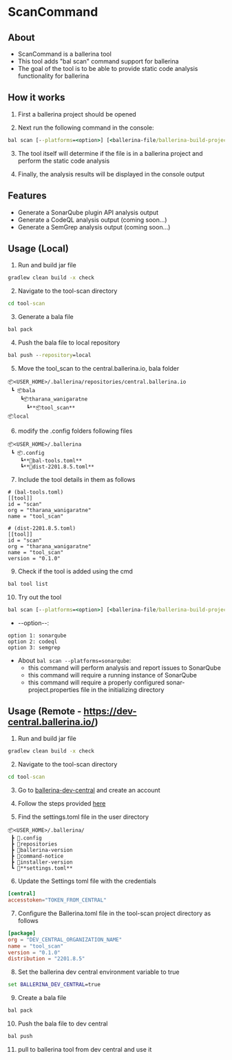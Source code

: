 # ScanCommand

## About

- ScanCommand is a ballerina tool
- This tool adds "bal scan" command support for ballerina
- The goal of the tool is to be able to provide static code analysis functionality for ballerina

## How it works

1. First a ballerina project should be opened

2. Next run the following command in the console:

```cmd
bal scan [--platforms=<option>] [<ballerina-file/ballerina-build-project-folder>]
```

3. The tool itself will determine if the file is in a ballerina project and perform the static code analysis

4. Finally, the analysis results will be displayed in the console output

## Features

- Generate a SonarQube plugin API analysis output
- Generate a CodeQL analysis output (coming soon...)
- Generate a SemGrep analysis output (coming soon...)

## Usage (Local)

1. Run and build jar file

```cmd
gradlew clean build -x check
```

2. Navigate to the tool-scan directory

```cmd
cd tool-scan
```

3. Generate a bala file

```cmd
bal pack
```

4. Push the bala file to local repository

```cmd
bal push --repository=local
```

5. Move the tool_scan to the central.ballerina.io, bala folder

```
📦<USER_HOME>/.ballerina/repositories/central.ballerina.io
 ┗ 📦bala
    ┗📦tharana_wanigaratne
      ┗**📦tool_scan**
📦local
```

6. modify the .config folders following files

```
📦<USER_HOME>/.ballerina
 ┗ 📦.config
    ┗**📜bal-tools.toml**
    ┗**📜dist-2201.8.5.toml**
```

7. Include the tool details in them as follows

```
# (bal-tools.toml)
[[tool]]
id = "scan"
org = "tharana_wanigaratne"
name = "tool_scan"
```

```
# (dist-2201.8.5.toml)
[[tool]]
id = "scan"
org = "tharana_wanigaratne"
name = "tool_scan"
version = "0.1.0"
```

9. Check if the tool is added using the cmd

```cmd
bal tool list
```

10. Try out the tool

```cmd
bal scan [--platforms=<option>] [<ballerina-file/ballerina-build-project-folder>]
```

- --option--:

``` 
option 1: sonarqube
option 2: codeql
option 3: semgrep
```

- About ```bal scan --platforms=sonarqube```:
    - this command will perform analysis and report issues to SonarQube
    - this command will require a running instance of SonarQube
    - this command will require a properly configured sonar-project.properties file in the initializing directory

## Usage (Remote - https://dev-central.ballerina.io/)

1. Run and build jar file

```cmd
gradlew clean build -x check
```

2. Navigate to the tool-scan directory

```cmd
cd tool-scan
```

3. Go to [ballerina-dev-central](dev-central.ballerina.io) and create an account

4. Follow the steps provided [here](https://ballerina.io/learn/publish-packages-to-ballerina-central/)

5. Find the settings.toml file in the user directory

```
📦<USER_HOME>/.ballerina/
 ┣ 📂.config
 ┣ 📂repositories
 ┣ 📜ballerina-version
 ┣ 📜command-notice
 ┣ 📜installer-version
 ┗ 📜**settings.toml**
```

6. Update the Settings toml file with the credentials

```settings.toml
[central]
accesstoken="TOKEN_FROM_CENTRAL"
```

7. Configure the Ballerina.toml file in the tool-scan project directory as follows

```Ballerina.toml
[package]
org = "DEV_CENTRAL_ORGANIZATION_NAME"
name = "tool_scan"
version = "0.1.0"
distribution = "2201.8.5"
```

8. Set the ballerina dev central environment variable to true

```cmd
set BALLERINA_DEV_CENTRAL=true
```

9. Create a bala file

```cmd
bal pack
```

10. Push the bala file to dev central

```cmd
bal push
```

11. pull to ballerina tool from dev central and use it